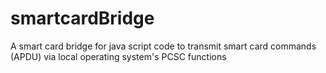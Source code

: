 # smartcardBridge
A smart card bridge for java script code to transmit smart card commands (APDU) via local operating system's PCSC functions
